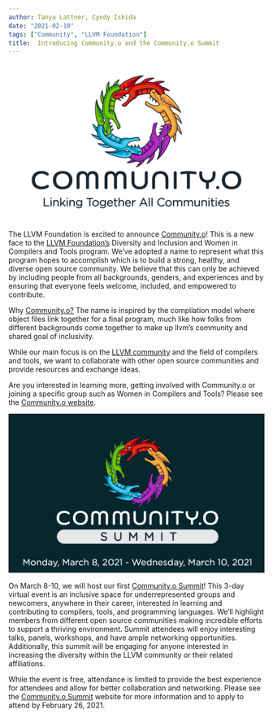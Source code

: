 ```yaml
---
author: Tanya Lattner, Cyndy Ishida  
date: "2021-02-10"
tags: ["Community", "LLVM Foundation"]
title:  Introducing Community.o and the Community.o Summit
---
```

![Community.o](/img/community-dot-o-logo.png) 

The LLVM Foundation is excited to announce [Community.o](https://community-dot-o.llvm.org)! This is a new face to the [LLVM Foundation’s](https://foundation.llvm.org) Diversity and Inclusion and Women in Compilers and Tools program. We’ve adopted a name to represent what this program hopes to accomplish which is to build a strong, healthy, and diverse open source community. We believe that this can only be achieved by including people from all backgrounds, genders, and experiences and by ensuring that everyone feels welcome, included, and empowered to contribute.

Why [Community.o?](https://community-dot-o.llvm.org) The name is inspired by the compilation model where object files link together for a final program, much like how folks from different backgrounds come together to make up llvm’s community and shared goal of inclusivity.

While our main focus is on the [LLVM community](https://llvm.org) and the field of compilers and tools, we want to collaborate with other open source communities and provide resources and exchange ideas. 

Are you interested in learning more, getting involved with Community.o or joining a specific group such as Women in Compilers and Tools? Please see the [Community.o website]((https://community-dot-o.llvm.org)).

![Community.o Summit](/img/SummitLogo.png) 

On March 8-10, we will host our first [Community.o Summit](https://llvm.swoogo.com/community-o-summit/)! This 3-day virtual event is an inclusive space for underrepresented groups and newcomers, anywhere in their career, interested in learning and contributing to compilers, tools, and programming languages. We’ll highlight members from different open source communities making incredible efforts to support a thriving environment. Summit attendees will enjoy interesting talks, panels, workshops, and have ample networking opportunities. Additionally, this summit will be engaging for anyone interested in increasing the diversity within the LLVM community or their related affiliations.

While the event is free, attendance is limited to provide the best experience for attendees and allow for better collaboration and networking. Please see the [Community.o Summit](https://llvm.swoogo.com/community-o-summit/) website for more information and to apply to attend by February 26, 2021.

